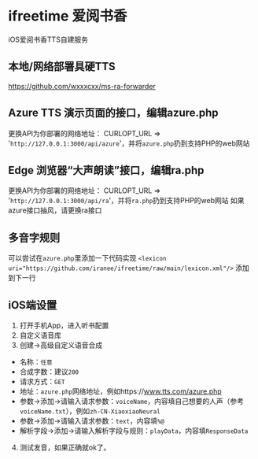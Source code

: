 # ifreetime 爱阅书香
iOS爱阅书香TTS自建服务

## 本地/网络部署具硬TTS
https://github.com/wxxxcxx/ms-ra-forwarder

## Azure TTS 演示页面的接口，编辑azure.php
更换API为你部署的网络地址：  CURLOPT_URL => '`http://127.0.0.1:3000/api/azure`'，并将`azure.php`扔到支持PHP的web网站

##  Edge 浏览器“大声朗读”接口，编辑ra.php
更换API为你部署的网络地址：  CURLOPT_URL => '`http://127.0.0.1:3000/api/ra`'，并将`ra.php`扔到支持PHP的web网站
如果azure接口抽风，请更换ra接口

## 多音字规则
可以尝试在`azure.php`里添加一下代码实现
`<lexicon uri="https://github.com/iranee/ifreetime/raw/main/lexicon.xml"/>`
添加到<voice name="' . $voiceName . '">下一行

## iOS端设置
1. 打开手机App，进入听书配置
2. 自定义语音库
3. 创建->高级自定义语音合成
* 名称：`任意`
* 合成字数：建议`200`
* 请求方式：`GET`
* 地址：`azure.php`网络地址，例如https://www.tts.com/azure.php
* 参数->添加->请输入请求参数：`voiceName`，内容填自己想要的人声（参考`voiceName.txt`），例如`zh-CN-XiaoxiaoNeural`
* 参数->添加->请输入请求参数：`text`，内容填`%@`
* 解析字段->添加->请输入解析字段与规则：`playData`，内容填`ResponseData`
4. 测试发音，如果正确就ok了。
